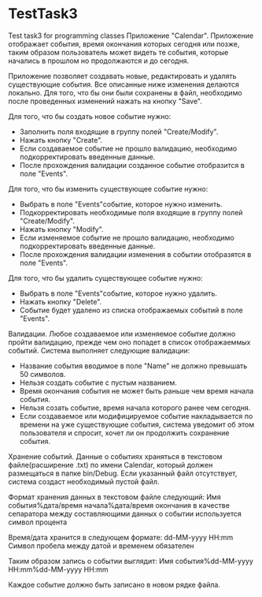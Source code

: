 ﻿# TestTask3
Test task3 for programming classes
Приложение "Calendar".
Приложение отображает события, время окончания которых сегодня или позже, таким образом пользователь может видеть те события,
которые начались в прошлом но продолжаются и до сегодня.

Приложение позволяет создавать новые, редактировать и удалять существующие события.
Все описанные ниже изменения делаются локально. Для того, что бы они были сохранены в файл, необходимо после проведенных изменений
нажать на кнопку "Save".

Для того, что бы создать новое событие нужно:
- Заполнить поля входящие в группу полей "Create/Modify".
- Нажать кнопку "Create".
- Если создаваемое событие не прошло валидацию, необходимо подкорректировать введенные данные.
- После прохождения валидации созданное событие отобразится в поле "Events".

Для того, что бы изменить существующее событие нужно:
- Выбрать в поле "Events"событие, которое нужно изменить.
- Подкорректировать необходимые поля входящие в группу полей "Create/Modify".
- Нажать кнопку "Modify". 
- Если изменяемое событие не прошло валидацию, необходимо подкорректировать введенные данные.
- После прохождения валидации изменения в событии отобразятся в поле "Events".

Для того, что бы удалить существующее событие нужно:
- Выбрать в поле "Events"событие, которое нужно удалить.
- Нажать кнопку "Delete".
- Событие будет удалено из списка отображаемых событий в поле "Events".

Валидации.
Любое создаваемое или изменяемое событие должно пройти валидацию, прежде чем оно попадет в список отображаеммых событий.
Система выполняет следующие валидации:
- Название события вводимое в поле "Name" не должно превышать 50 символов.
- Нельзя создать событие с пустым названием.
- Время окончания события не может быть раньше чем время начала события.
- Нельзя созать событие, время начала которого ранее чем сегодня.
- Если создаваемое или модифицируемое событие накладывается по времени на уже существующие события, система уведомит об этом пользователя и спросит, хочет ли он
продолжить сохранение события.

Хранение событий.
Данные о событиях храняться в текстовом файле(расширение .txt) по имени Calendar, который должен размещаться в папке bin/Debug.
Если указанный файл отсутствует, система создаст необходимый пустой файл.

Формат хранения данных в текстовом файле следующий:
Имя события%дата/время начала%дата/время окончания
в качестве сепаратора между составляющими данных о событии используется символ процента

Время/дата хранится в следующем формате:
dd-MM-yyyy HH:mm
Символ пробела между датой и временем обязателен

Таким образом запись о событии выглядит:
Имя события%dd-MM-yyyy HH:mm%dd-MM-yyyy HH:mm

Каждое событие должно быть записано в новом рядке файла.

